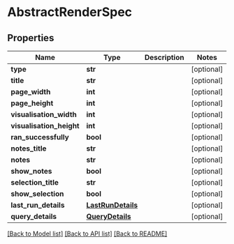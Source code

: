 # AbstractRenderSpec

## Properties
Name | Type | Description | Notes
------------ | ------------- | ------------- | -------------
**type** | **str** |  | [optional] 
**title** | **str** |  | [optional] 
**page_width** | **int** |  | [optional] 
**page_height** | **int** |  | [optional] 
**visualisation_width** | **int** |  | [optional] 
**visualisation_height** | **int** |  | [optional] 
**ran_successfully** | **bool** |  | [optional] 
**notes_title** | **str** |  | [optional] 
**notes** | **str** |  | [optional] 
**show_notes** | **bool** |  | [optional] 
**selection_title** | **str** |  | [optional] 
**show_selection** | **bool** |  | [optional] 
**last_run_details** | [**LastRunDetails**](LastRunDetails.md) |  | [optional] 
**query_details** | [**QueryDetails**](QueryDetails.md) |  | [optional] 

[[Back to Model list]](../README.md#documentation-for-models) [[Back to API list]](../README.md#documentation-for-api-endpoints) [[Back to README]](../README.md)


